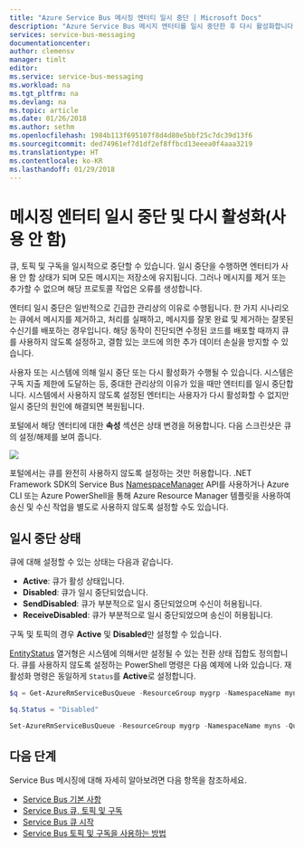 ```yaml
---
title: "Azure Service Bus 메시징 엔터티 일시 중단 | Microsoft Docs"
description: "Azure Service Bus 메시지 엔터티를 일시 중단한 후 다시 활성화합니다."
services: service-bus-messaging
documentationcenter: 
author: clemensv
manager: timlt
editor: 
ms.service: service-bus-messaging
ms.workload: na
ms.tgt_pltfrm: na
ms.devlang: na
ms.topic: article
ms.date: 01/26/2018
ms.author: sethm
ms.openlocfilehash: 1984b113f695107f8d4d80e5bbf25c7dc39d13f6
ms.sourcegitcommit: ded74961ef7d1df2ef8ffbcd13eeea0f4aaa3219
ms.translationtype: HT
ms.contentlocale: ko-KR
ms.lasthandoff: 01/29/2018
---
```

# <a name="suspend-and-reactivate-messaging-entities-disable"></a>메시징 엔터티 일시 중단 및 다시 활성화(사용 안 함)

큐, 토픽 및 구독을 일시적으로 중단할 수 있습니다. 일시 중단을 수행하면 엔터티가 사용 안 함 상태가 되며 모든 메시지는 저장소에 유지됩니다. 그러나 메시지를 제거 또는 추가할 수 없으며 해당 프로토콜 작업은 오류를 생성합니다.

엔터티 일시 중단은 일반적으로 긴급한 관리상의 이유로 수행됩니다. 한 가지 시나리오는 큐에서 메시지를 제거하고, 처리를 실패하고, 메시지를 잘못 완료 및 제거하는 잘못된 수신기를 배포하는 경우입니다. 해당 동작이 진단되면 수정된 코드를 배포할 때까지 큐를 사용하지 않도록 설정하고, 결함 있는 코드에 의한 추가 데이터 손실을 방지할 수 있습니다.

사용자 또는 시스템에 의해 일시 중단 또는 다시 활성화가 수행될 수 있습니다. 시스템은 구독 지출 제한에 도달하는 등, 중대한 관리상의 이유가 있을 때만 엔터티를 일시 중단합니다. 시스템에서 사용하지 않도록 설정된 엔터티는 사용자가 다시 활성화할 수 없지만 일시 중단의 원인에 해결되면 복원됩니다.

포털에서 해당 엔터티에 대한 **속성** 섹션은 상태 변경을 허용합니다. 다음 스크린샷은 큐의 설정/해제를 보여 줍니다.

![][1]

포털에서는 큐를 완전히 사용하지 않도록 설정하는 것만 허용합니다. .NET Framework SDK의 Service Bus [NamespaceManager](/dotnet/api/microsoft.servicebus.namespacemanager) API를 사용하거나 Azure CLI 또는 Azure PowerShell을 통해 Azure Resource Manager 템플릿을 사용하여 송신 및 수신 작업을 별도로 사용하지 않도록 설정할 수도 있습니다.

## <a name="suspension-states"></a>일시 중단 상태

큐에 대해 설정할 수 있는 상태는 다음과 같습니다.

-   **Active**: 큐가 활성 상태입니다.
-   **Disabled**: 큐가 일시 중단되었습니다.
-   **SendDisabled**: 큐가 부분적으로 일시 중단되었으며 수신이 허용됩니다.
-   **ReceiveDisabled**: 큐가 부분적으로 일시 중단되었으며 송신이 허용됩니다.

구독 및 토픽의 경우 **Active** 및 **Disabled**만 설정할 수 있습니다.

[EntityStatus](/dotnet/api/microsoft.servicebus.messaging.entitystatus) 열거형은 시스템에 의해서만 설정될 수 있는 전환 상태 집합도 정의합니다. 큐를 사용하지 않도록 설정하는 PowerShell 명령은 다음 예제에 나와 있습니다. 재활성화 명령은 동일하게 `Status`를 **Active**로 설정합니다.

```powershell
$q = Get-AzureRmServiceBusQueue -ResourceGroup mygrp -NamespaceName myns -QueueName myqueue

$q.Status = "Disabled"

Set-AzureRmServiceBusQueue -ResourceGroup mygrp -NamespaceName myns -QueueName myqueue -QueueObj $q
```

## <a name="next-steps"></a>다음 단계

Service Bus 메시징에 대해 자세히 알아보려면 다음 항목을 참조하세요.

* [Service Bus 기본 사항](service-bus-fundamentals-hybrid-solutions.md)
* [Service Bus 큐, 토픽 및 구독](service-bus-queues-topics-subscriptions.md)
* [Service Bus 큐 시작](service-bus-dotnet-get-started-with-queues.md)
* [Service Bus 토픽 및 구독을 사용하는 방법](service-bus-dotnet-how-to-use-topics-subscriptions.md)

[1]: ./media/entity-suspend/queue-disable.png

